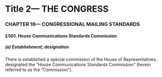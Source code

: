 
# Title 2— THE CONGRESS
### CHAPTER 16— CONGRESSIONAL MAILING STANDARDS
#### § 501. House Communications Standards Commission
##### (a) Establishment; designation

There is established a special commission of the House of Representatives, designated the “House Communications Standards Commission” (herein referred to as the “Commission”).
